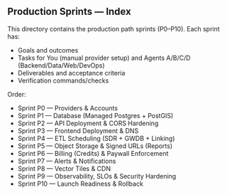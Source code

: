## Production Sprints — Index

This directory contains the production path sprints (P0–P10). Each sprint has:
- Goals and outcomes
- Tasks for You (manual provider setup) and Agents A/B/C/D (Backend/Data/Web/DevOps)
- Deliverables and acceptance criteria
- Verification commands/checks

Order:
- Sprint P0 — Providers & Accounts
- Sprint P1 — Database (Managed Postgres + PostGIS)
- Sprint P2 — API Deployment & CORS Hardening
- Sprint P3 — Frontend Deployment & DNS
- Sprint P4 — ETL Scheduling (SDR + GWDB + Linking)
- Sprint P5 — Object Storage & Signed URLs (Reports)
- Sprint P6 — Billing (Credits) & Paywall Enforcement
- Sprint P7 — Alerts & Notifications
- Sprint P8 — Vector Tiles & CDN
- Sprint P9 — Observability, SLOs & Security Hardening
- Sprint P10 — Launch Readiness & Rollback


